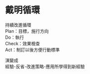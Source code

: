 # 戴明循環  
持續改進循環  
Plan：目標，施行方向  
Do：執行  
Check：效果檢查  
Act：制訂以後方便行動標準  

演變成  
經驗-反省-改進策略-應用所學得到新經驗  
